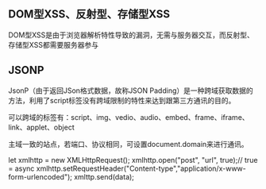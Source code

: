 ## DOM型XSS、反射型、存储型XSS
DOM型XSS是由于浏览器解析特性导致的漏洞，无需与服务器交互，而反射型、存储型XSS都需要服务器参与


## JSONP
JsonP（由于返回JSon格式数据，故称JSON Padding）是一种跨域获取数据的方法，利用了script标签没有跨域限制的特性来达到跟第三方通讯的目的。

可以跨域的标签有：script、img、vedio、audio、embed、frame、iframe、link、applet、object

主域一致的站点，若端口、协议相同，可设置document.domain来进行通讯。

let xmlhttp = new XMLHttpRequest();
xmlhttp.open("post", "url", true);// true = async
xmlhttp.setRequestHeader("Content-type","application/x-www-form-urlencoded");
xmlttp.send(data);


